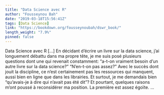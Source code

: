 ```yaml
---
title: "Data Science avec R"
author: "Fousseynou Bah"
date: "2019-03-18T15:56:41Z"
tags: [Data Science]
link: "https://bookdown.org/fousseynoubah/dswr_book/"
length_weight: "7.9%"
pinned: false
---
```


Data Science avec R [...] En décidant d’écrire un livre sur la data science, j’ai longuement débattu dans ma propre tête, je me suis posé plusieurs questions dont une qui revenait constamment: “a-t-on vraiment besoin d’un autre livre sur la data science?” “N’en-t-on pas assez?” Avec le succès dont jouit la discipline, ce n’est certainement pas les ressources qui manquent, aussi bien en ligne que dans les librairies. Et surtout, je me demandais bien “qu’avais-je à dire qui n’avait pas été dit”? Et pourtant, quelques raisons m’ont poussé à reconsidérer ma position. La première est assez égoïte.  ...
